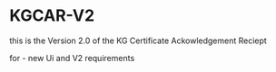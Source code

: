 # KGCAR-V2

this is the Version 2.0 of the KG Certificate Ackowledgement Reciept

for - new Ui and V2 requirements
